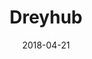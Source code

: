 ---
layout: site
title: "Dreyhub"
date: 2018-04-21
categories: [community]
version: 5.2.8
major: 
minor: 
patch: 
slug: dreyhub
link: https://dreyhub.com/
submitter: lpolepeddi
permalink: /sites/:slug
---
